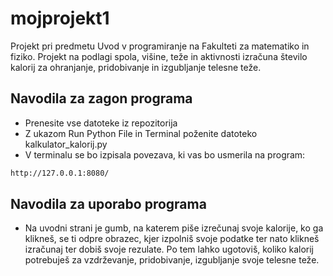 # mojprojekt1
Projekt pri predmetu Uvod v programiranje na Fakulteti za matematiko in fiziko. Projekt na podlagi spola, višine, teže in aktivnosti izračuna število kalorij za ohranjanje, pridobivanje in izgubljanje telesne teže.

## Navodila za zagon programa
- Prenesite vse datoteke iz repozitorija
- Z ukazom Run Python File in Terminal poženite datoteko kalkulator_kalorij.py
- V terminalu se bo izpisala povezava, ki vas bo usmerila na program: 
```sh
http://127.0.0.1:8080/ 
```
## Navodila za uporabo programa
- Na uvodni strani je gumb, na katerem piše izrečunaj svoje kalorije, ko ga klikneš, se ti odpre obrazec, kjer izpolniš svoje podatke ter nato klikneš izračunaj ter dobiš svoje rezulate. Po tem lahko ugotoviš, koliko kalorij potrebuješ za vzdrževanje, pridobivanje, izgubljanje svoje telesne teže.
